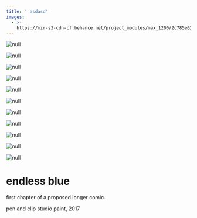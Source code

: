 ```yaml
---
title: ' asdasd'
images:
  - >-
    https://mir-s3-cdn-cf.behance.net/project_modules/max_1200/2c785e62378669.5a8e3dac0b430.jpg
---
```

![null](https://mir-s3-cdn-cf.behance.net/project_modules/max_1200/0c6dc862378669.5a8e3dac0c1cc.jpg)

![null](https://mir-s3-cdn-cf.behance.net/project_modules/max_1200/28a2b362378669.5a8e3dac0a45c.jpg)

![null](https://mir-s3-cdn-cf.behance.net/project_modules/max_1200/0e1be162378669.5a8e3dac0b107.jpg)

![null](https://mir-s3-cdn-cf.behance.net/project_modules/max_1200/7638bb62378669.5a8e3dac0ca59.jpg)

![null](https://mir-s3-cdn-cf.behance.net/project_modules/max_1200/6f450862378669.5a8e3dac09f03.jpg)

![null](https://mir-s3-cdn-cf.behance.net/project_modules/max_1200/61e25162378669.5a8e3dac0ae65.jpg)

![null](https://mir-s3-cdn-cf.behance.net/project_modules/max_1200/44f88762378669.5a8e3dac0a96a.jpg)

![null](https://mir-s3-cdn-cf.behance.net/project_modules/max_1200/ee598062378669.5a8e3dac0b92e.jpg)

![null](https://mir-s3-cdn-cf.behance.net/project_modules/max_1200/8d3e6162378669.5a8e3dac0c575.jpg)

![null](https://mir-s3-cdn-cf.behance.net/project_modules/max_1200/869f2c62378669.5a8e3dac0cde7.jpg)

![null](https://mir-s3-cdn-cf.behance.net/project_modules/max_1200/ec36c062378669.5a8e3dac0be01.jpg)

# endless blue

first chapter of a proposed longer comic.

pen and clip studio paint, 2017
